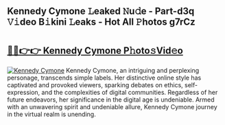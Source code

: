 ## Kennedy Cymone 𝙻eaked 𝙽u𝚍e - Part-d3q 𝚅𝚒deo B𝚒kini 𝙻eaks - Hot All 𝙿hotos g7rCz

# <h2><a href="http://ld0asgq.urlbe.top/?page=Kennedy+Cymone">🔗🔗👉👉 Kennedy Cymone P𝚑oto𝚜Vid𝚎o</a></h2>

[![Kennedy Cymone](https://i.imgur.com/eBuTRDB.gif)](http://ld0asgq.urlbe.top/?page=Kennedy+Cymone)
Kennedy Cymone, an intriguing and perplexing personage, transcends simple labels. Her distinctive online style has captivated and provoked viewers, sparking debates on ethics, self-expression, and the complexities of digital communities. Regardless of her future endeavors, her significance in the digital age is undeniable. Armed with an unwavering spirit and undeniable allure, Kennedy Cymone journey in the virtual realm is unending.
